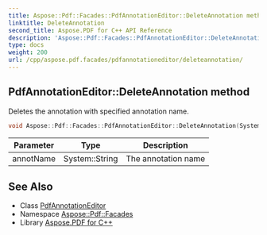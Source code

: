 ```yaml
---
title: Aspose::Pdf::Facades::PdfAnnotationEditor::DeleteAnnotation method
linktitle: DeleteAnnotation
second_title: Aspose.PDF for C++ API Reference
description: 'Aspose::Pdf::Facades::PdfAnnotationEditor::DeleteAnnotation method. Deletes the annotation with specified annotation name in C++.'
type: docs
weight: 200
url: /cpp/aspose.pdf.facades/pdfannotationeditor/deleteannotation/
---
```

## PdfAnnotationEditor::DeleteAnnotation method


Deletes the annotation with specified annotation name.

```cpp
void Aspose::Pdf::Facades::PdfAnnotationEditor::DeleteAnnotation(System::String annotName)
```


| Parameter | Type | Description |
| --- | --- | --- |
| annotName | System::String | The annotation name |




## See Also

* Class [PdfAnnotationEditor](../)
* Namespace [Aspose::Pdf::Facades](../../)
* Library [Aspose.PDF for C++](../../../)
